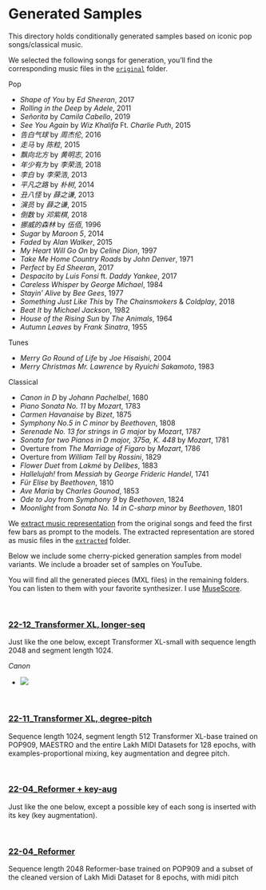 # Generated Samples

This directory holds conditionally generated samples based on iconic pop songs/classical music. 



We selected the following songs for generation, you’ll find the corresponding music files in the [`original`](https://github.com/StefanHeng/Symbolic-Music-Generation/blob/master/generated-samples/original) folder. 

Pop 

- *Shape of You* by *Ed Sheeran*, 2017 
- *Rolling in the Deep* by *Adele*, 2011
- *Señorita* by *Camila Cabello*, 2019
- *See You Again* by *Wiz Khalifa* Ft. *Charlie Puth*, 2015
- *告白气球* by *周杰伦*, 2016 
- *走马* by *陈粒*, 2015
- *飘向北方* by *黄明志*, 2016 
- *年少有为* by *李荣浩*, 2018 
- *李白* by *李荣浩*, 2013 
- *平凡之路* by *朴树*, 2014 
- *丑八怪* by *薛之谦*, 2013 
- *演员* by *薛之谦*, 2015 
- *倒数* by *邓紫棋*, 2018 
- *挪威的森林* by *伍佰*, 1996 
- *Sugar* by *Maroon 5*, 2014
- *Faded* by *Alan Walker*, 2015
- *My Heart Will Go On* by *Celine Dion*, 1997
- *Take Me Home Country Roads* by *John Denver*, 1971 
- *Perfect* by *Ed Sheeran*, 2017 
- *Despacito* by *Luis Fonsi* ft. *Daddy Yankee*, 2017 
- *Careless Whisper* by *George Michael*, 1984 
- *Stayin’ Alive* by *Bee Gees*, 1977 
- *Something Just Like This* by *The Chainsmokers* & *Coldplay*, 2018 
- *Beat It* by *Michael Jackson*, 1982
- *House of the Rising Sun* by *The Animals*, 1964 
- *Autumn Leaves* by *Frank Sinatra*, 1955



Tunes 

- *Merry Go Round of Life* by *Joe Hisaishi*, 2004  
- *Merry Christmas Mr. Lawrence* by *Ryuichi Sakamoto*, 1983 



Classical 

- *Canon in D* by *Johann Pachelbel*, 1680   
- *Piano Sonata No. 11* by *Mozart*, 1783 
- *Carmen Havanaise* by *Bizet*, 1875 
- *Symphony No.5 in C minor* by *Beethoven*, 1808 
- *Serenade No. 13 for strings in G major* by *Mozart*, 1787
- *Sonata for two Pianos in D major, 375a, K. 448* by *Mozart*, 1781
- Overture from *The Marriage of Figaro* by *Mozart*, 1786
- Overture from *William Tell* by *Rossini*, 1829
- *Flower Duet* from *Lakmé* by *Delibes*, 1883
- *Hallelujah!* from *Messiah* by *George Frideric Handel*, 1741 
- *Für Elise* by *Beethoven*, 1810
- *Ave Maria* by *Charles Gounod*, 1853 
- *Ode to Joy* from *Symphony 9* by *Beethoven*, 1824
- *Moonlight* from *Sonata No. 14 in C-sharp minor* by *Beethoven*, 1801



We [extract music representation](https://github.com/StefanHeng/Symbolic-Music-Generation/tree/master/musicnlp/preprocess/music_extractor.py) from the original songs and feed the first few bars as prompt to the models. The extracted representation are stored as music files in the [`extracted`](https://github.com/StefanHeng/Symbolic-Music-Generation/tree/master/generated-samples/extracted) folder. 



Below we include some cherry-picked generation samples from model variants. We include a broader set of samples on YouTube. 



You will find all the generated pieces (MXL files) in the remaining folders. You can listen to them with your favorite synthesizer. I use [MuseScore](https://musescore.org). 

<br>





### [22-12_Transformer XL, longer-seq](https://github.com/StefanHeng/Symbolic-Music-Generation/tree/master/generated-samples/22-12_Transformer%20XL%2C%20longer-seq)

Just like the one below, except Transformer XL-small with sequence length 2048 and segment length 1024. 



*Canon* 

- [![](https://markdown-videos.deta.dev/youtube/4qi42k-YBVg)](https://youtu.be/4qi42k-YBVg)

<br>





### [22-11_Transformer XL, degree-pitch](https://github.com/StefanHeng/Symbolic-Music-Generation/tree/master/generated-samples/22-11_Transformer%20XL%2C%20degree-pitch)

Sequence length 1024, segment length 512 Transformer XL-base trained on POP909, MAESTRO and the entire Lakh MIDI Datasets for 128 epochs, with examples-proportional mixing, key augmentation and degree pitch. 

<br>



### [22-04_Reformer + key-aug](https://github.com/StefanHeng/Symbolic-Music-Generation/tree/master/generated-samples/22-04_Reformer%20%2B%20key-aug)

Just like the one below, except a possible key of each song is inserted with its key (key augmentation). 

<br>





### [22-04_Reformer](https://github.com/StefanHeng/Symbolic-Music-Generation/tree/master/generated-samples/22-04_Reformer)

Sequence length 2048 Reformer-base trained on POP909 and a subset of the cleaned version of Lakh Midi Dataset for 8 epochs, with midi pitch 

<br>

